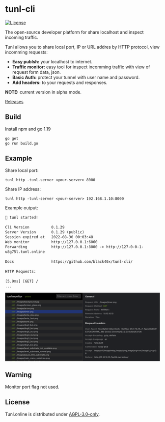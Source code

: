 # tunl-cli

[![License](https://img.shields.io/badge/license-AGPL--3.0-orange)](LICENSE)

The open-source developer platform for share localhost and inspect incoming traffic.

Tunl allows you to share local port, IP or URL addres by HTTP protocol, view incomming requests:

- **Easy publsh:** your localhost to internet.
- **Traffic monitor:** easy tool for inspect incomming traffic with view of request form data, json.
- **Basic Auth:** protect your tunnel with user name and password.
- **Add headers:** to your requests and responses.

**NOTE:** current version in alpha mode.

[Releases](https://github.com/black40x/tunl-cli/releases)

## Build

Install npm and go 1.19

```
go get
go run build.go
```

## Example

Share local port:

```
tunl http -tunl-server <your-server> 8000
```

Share IP address:

```
tunl http -tunl-server <your-server> 192.168.1.10:8000
```

Example output:

```
🚀 tunl started!

Cli Version          0.1.29
Server Version       0.1.29 (public)
Session expired at   2022-08-30 00:03:48
Web monitor          http://127.0.0.1:6060
Forwarding           http://127.0.0.1:8000 -> http://127-0-0-1-u8g75l.tunl.online

Docs                 https://github.com/black40x/tunl-cli/

HTTP Requests:  

[5.9ms] [GET] /
...
```

![](assets/web-mon.png)

## Warning

Monitor port flag not used.

## License

Tunl.online is distributed under [AGPL-3.0-only](LICENSE).

